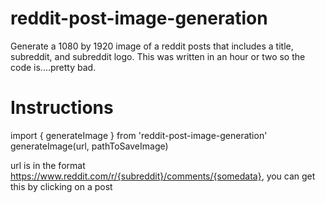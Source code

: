 # reddit-post-image-generation
Generate a 1080 by 1920 image of a reddit posts that includes a title, subreddit, and subreddit logo. This was written in an hour or two so the code is....pretty bad.
# Instructions
import { generateImage } from 'reddit-post-image-generation'
generateImage(url, pathToSaveImage)

url is in the format https://www.reddit.com/r/{subreddit}/comments/{somedata}, you can get this by clicking on a post



